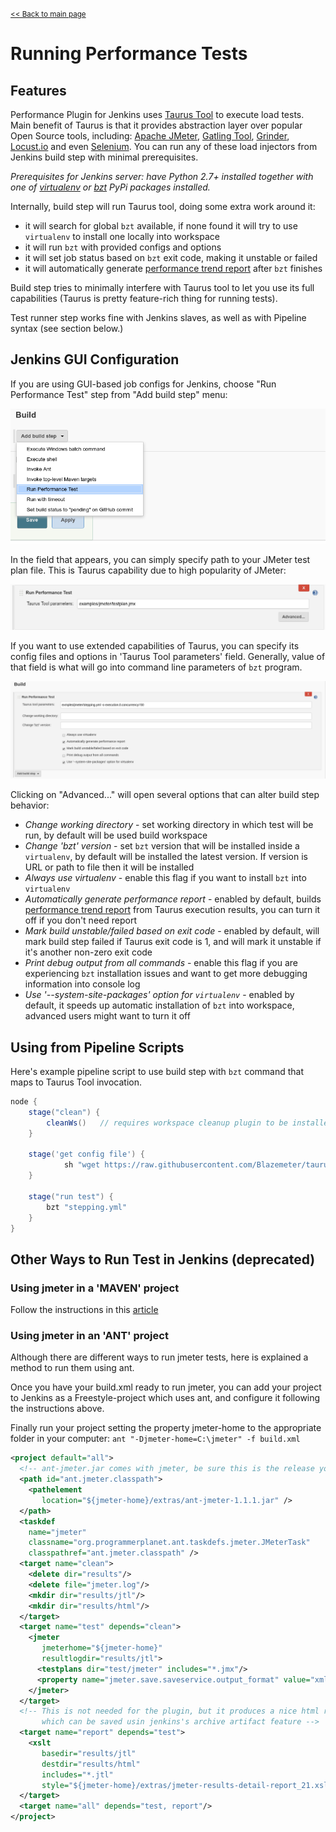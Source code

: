 <small>[<< Back to main page](./)</small>
# Running Performance Tests

## Features
Performance Plugin for Jenkins uses [Taurus Tool](http://gettaurus.org/?utm_source=jenkins&utm_medium=link&utm_campaign=run_doc_main) to execute load tests. Main benefit of Taurus is that it provides abstraction layer over popular Open Source tools, including: [Apache JMeter](http://gettaurus.org/docs/JMeter/?utm_source=jenkins&utm_medium=link&utm_campaign=run_doc_jmeter), [Gatling Tool](http://gettaurus.org/docs/Gatling.md?utm_source=jenkins&utm_medium=link&utm_campaign=run_doc_gatling), [Grinder](http://gettaurus.org/docs/Grinder.md?utm_source=jenkins&utm_medium=link&utm_campaign=run_doc_grinder), [Locust.io](http://gettaurus.org/docs/Locust.md?utm_source=jenkins&utm_medium=link&utm_campaign=run_doc_locust) and even [Selenium](http://gettaurus.org/docs/Selenium/?utm_source=jenkins&utm_medium=link&utm_campaign=run_doc_selenium). You can run any of these load injectors from Jenkins build step with minimal prerequisites.

_Prerequisites for Jenkins server: have Python 2.7+ installed together with one of [virtualenv](https://pypi.python.org/pypi/virtualenv) or [bzt](https://pypi.python.org/pypi/bzt) PyPi packages installed._

Internally, build step will run Taurus tool, doing some extra work around it:

- it will search for global `bzt` available, if none found it will try to use `virtualenv` to install one locally into workspace
- it will run `bzt` with provided configs and options
- it will set job status based on `bzt` exit code, making it unstable or failed 
- it will automatically generate [performance trend report](Reporting.md) after `bzt` finishes

Build step tries to minimally interfere with Taurus tool to let you use its full capabilities (Taurus is pretty feature-rich thing for running tests).

Test runner step works fine with Jenkins slaves, as well as with Pipeline syntax (see section below.)


## Jenkins GUI Configuration
If you are using GUI-based job configs for Jenkins, choose "Run Performance Test" step from "Add build step" menu:

![](run_step_choice.png)

In the field that appears, you can simply specify path to your JMeter test plan file. This is Taurus capability due to high popularity of JMeter:

![](run_jmeter.png)

If you want to use extended capabilities of Taurus, you can specify its config files and options in 'Taurus Tool parameters' field. Generally, value of that field is what will go into command line parameters of `bzt` program.

![](run_extended_config.png)

Clicking on "Advanced..." will open several options that can alter build step behavior:

- _Change working directory_ - set working directory in which test will be run, by default will be used build workspace
- _Change 'bzt' version_ - set `bzt` version that will be installed inside a `virtualenv`, by default will be installed the latest version. If version is URL or path to file then it will be installed 
- _Always use virtualenv_ - enable this flag if you want to install `bzt` into `virtualenv`
- _Automatically generate performance report_ - enabled by default, builds [performance trend report](Reporting.md) from Taurus execution results, you can turn it off if you don't need report
- _Mark build unstable/failed based on exit code_ - enabled by default, will mark build step failed if Taurus exit code is 1, and will mark it unstable if it's another non-zero exit code
- _Print debug output from all commands_ - enable this flag if you are experiencing `bzt` installation issues and want to get more debugging information into console log
- _Use '--system-site-packages' option for `virtualenv`_ - enabled by default, it speeds up automatic installation of `bzt` into workspace, advanced users might want to turn it off

## Using from Pipeline Scripts

Here's example pipeline script to use build step with `bzt` command that maps to Taurus Tool invocation.

```groovy
node {
    stage("clean") {
        cleanWs()   // requires workspace cleanup plugin to be installed
    }
    
    stage('get config file') {
            sh "wget https://raw.githubusercontent.com/Blazemeter/taurus/master/examples/jmeter/stepping.yml"
    }
    
    stage("run test") {
        bzt "stepping.yml"
    }
}
```

## Other Ways to Run Test in Jenkins (deprecated)

### Using jmeter in a 'MAVEN' project
Follow the instructions in this [article](http://www.theserverlabs.com/blog/?p=280&cpage=1)

### Using jmeter in an 'ANT' project
Although there are different ways to run jmeter tests, here is explained a method to run them using ant.

Once you have your build.xml ready to run jmeter, you can add your project to Jenkins as a Freestyle-project which uses ant, and configure it following the instructions above.

Finally run your project setting the property jmeter-home to the appropriate folder in your computer: `ant "-Djmeter-home=C:\jmeter" -f build.xml`

```xml
<project default="all">
  <!-- ant-jmeter.jar comes with jmeter, be sure this is the release you have -->
  <path id="ant.jmeter.classpath">
    <pathelement
       location="${jmeter-home}/extras/ant-jmeter-1.1.1.jar" />
  </path>
  <taskdef
    name="jmeter"
    classname="org.programmerplanet.ant.taskdefs.jmeter.JMeterTask"
    classpathref="ant.jmeter.classpath" />
  <target name="clean">
    <delete dir="results"/>
    <delete file="jmeter.log"/>
    <mkdir dir="results/jtl"/>
    <mkdir dir="results/html"/>
  </target>
  <target name="test" depends="clean">
    <jmeter
       jmeterhome="${jmeter-home}"
       resultlogdir="results/jtl">
      <testplans dir="test/jmeter" includes="*.jmx"/>
      <property name="jmeter.save.saveservice.output_format" value="xml"/>
    </jmeter>
  </target>
  <!-- This is not needed for the plugin, but it produces a nice html report
       which can be saved usin jenkins's archive artifact feature -->
  <target name="report" depends="test">
    <xslt
       basedir="results/jtl"
       destdir="results/html"
       includes="*.jtl"
       style="${jmeter-home}/extras/jmeter-results-detail-report_21.xsl"/>
  </target>
  <target name="all" depends="test, report"/>
</project>
```